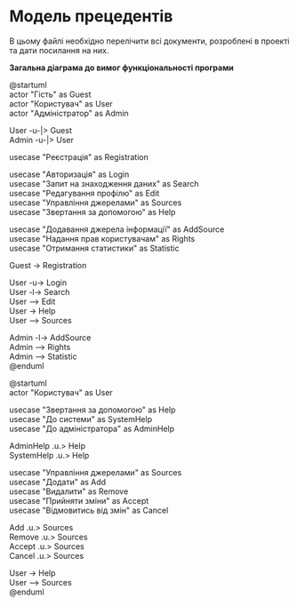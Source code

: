 # Модель прецедентів

В цьому файлі необхідно перелічити всі документи, розроблені в проекті та дати посилання на них.

**Загальна діаграма до вимог функціональності програми**  

@startuml  
  actor "Гість" as Guest  
  actor "Користувач" as User  
  actor "Адміністратор" as Admin  
  
  User -u-|> Guest  
  Admin -u-|> User  

  usecase "Реєстрація" as Registration  

  usecase "Авторизація" as Login  
  usecase "Запит на знаходження даних" as Search  
  usecase "Редагування профілю" as Edit  
  usecase "Управління джерелами" as Sources  
  usecase "Звертання за допомогою" as Help  

  usecase "Додавання джерела інформації" as AddSource  
  usecase "Надання прав користувачам" as Rights  
  usecase "Отримання статистики" as Statistic  

  Guest -> Registration  

  User -u-> Login  
  User -l-> Search  
  User --> Edit  
  User -> Help  
  User --> Sources  

  Admin -l-> AddSource  
  Admin --> Rights  
  Admin --> Statistic  
@enduml  
  
  

@startuml  
  actor "Користувач" as User  

  usecase "Звертання за допомогою" as Help  
  usecase "До системи" as SystemHelp  
  usecase "До адміністратора" as AdminHelp  

  AdminHelp .u.> Help  
  SystemHelp .u.> Help  

  usecase "Управління джерелами" as Sources  
  usecase "Додати" as Add  
  usecase "Видалити" as Remove  
  usecase "Прийняти зміни" as Accept  
  usecase "Відмовитись від змін" as Cancel  

  Add .u.> Sources  
  Remove .u.> Sources  
  Accept .u.> Sources  
  Cancel .u.> Sources  

  User -> Help  
  User --> Sources  
@enduml  

